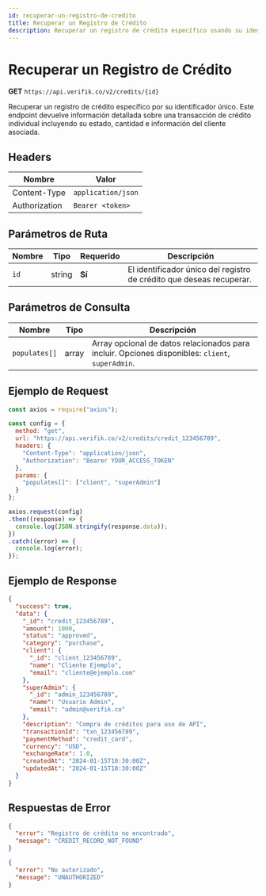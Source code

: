 ```yaml
---
id: recuperar-un-registro-de-credito
title: Recuperar un Registro de Crédito
description: Recuperar un registro de crédito específico usando su identificador único
---
```


# Recuperar un Registro de Crédito

**GET** `https://api.verifik.co/v2/credits/{id}`

Recuperar un registro de crédito específico por su identificador único. Este endpoint devuelve información detallada sobre una transacción de crédito individual incluyendo su estado, cantidad e información del cliente asociada.

## Headers

| Nombre         | Valor              |
| -------------- | ------------------ |
| Content-Type   | `application/json` |
| Authorization | `Bearer <token>`   |

## Parámetros de Ruta

| Nombre | Tipo   | Requerido | Descripción                                                      |
| ------ | ------ | --------- | ---------------------------------------------------------------- |
| `id`   | string | **Sí**    | El identificador único del registro de crédito que deseas recuperar. |

## Parámetros de Consulta

| Nombre          | Tipo  | Descripción                                                                                    |
| --------------- | ----- | ---------------------------------------------------------------------------------------------- |
| `populates[]`  | array | Array opcional de datos relacionados para incluir. Opciones disponibles: `client`, `superAdmin`. |

## Ejemplo de Request

```javascript
const axios = require("axios");

const config = {
  method: "get",
  url: "https://api.verifik.co/v2/credits/credit_123456789",
  headers: {
    "Content-Type": "application/json",
    "Authorization": "Bearer YOUR_ACCESS_TOKEN"
  },
  params: {
    "populates[]": ["client", "superAdmin"]
  }
};

axios.request(config)
.then((response) => {
  console.log(JSON.stringify(response.data));
})
.catch((error) => {
  console.log(error);
});
```

## Ejemplo de Response

```json
{
  "success": true,
  "data": {
    "_id": "credit_123456789",
    "amount": 1000,
    "status": "approved",
    "category": "purchase",
    "client": {
      "_id": "client_123456789",
      "name": "Cliente Ejemplo",
      "email": "cliente@ejemplo.com"
    },
    "superAdmin": {
      "_id": "admin_123456789",
      "name": "Usuario Admin",
      "email": "admin@verifik.co"
    },
    "description": "Compra de créditos para uso de API",
    "transactionId": "txn_123456789",
    "paymentMethod": "credit_card",
    "currency": "USD",
    "exchangeRate": 1.0,
    "createdAt": "2024-01-15T10:30:00Z",
    "updatedAt": "2024-01-15T10:30:00Z"
  }
}
```

## Respuestas de Error

```json
{
  "error": "Registro de crédito no encontrado",
  "message": "CREDIT_RECORD_NOT_FOUND"
}
```

```json
{
  "error": "No autorizado",
  "message": "UNAUTHORIZED"
}
```
